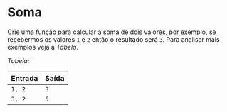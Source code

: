 # Soma

Crie uma função para calcular a soma de dois valores, por exemplo, se recebermos os valores `1` e `2` então o resultado será `3`. Para analisar mais exemplos veja a _Tabela_.

_Tabela:_

| Entrada | Saída |
| ------- | ----- |
| `1, 2`  | `3`   |
| `3, 2`  | `5`   |
